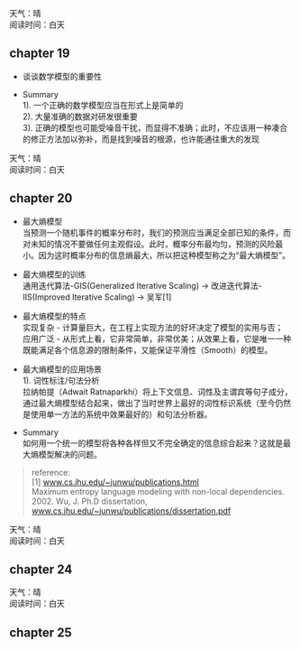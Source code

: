 
天气：晴  
阅读时间：白天


## chapter 19
+ 谈谈数学模型的重要性

+ Summary  
1). 一个正确的数学模型应当在形式上是简单的  
2). 大量准确的数据对研发很重要  
3). 正确的模型也可能受噪音干扰，而显得不准确；此时，不应该用一种凑合的修正方法加以弥补，而是找到噪音的根源，也许能通往重大的发现  




天气：晴  
阅读时间：白天


## chapter 20
+ 最大熵模型  
当预测一个随机事件的概率分布时，我们的预测应当满足全部已知的条件，而对未知的情况不要做任何主观假设。此时，概率分布最均匀，预测的风险最小。因为这时概率分布的信息熵最大，所以把这种模型称之为“最大熵模型”。

+ 最大熵模型的训练  
通用迭代算法-GIS(Generalized Iterative Scaling) -> 改进迭代算法-IIS(Improved Iterative Scaling) -> 吴军[1]

+ 最大熵模型的特点  
实现复杂 - 计算量巨大，在工程上实现方法的好坏决定了模型的实用与否；  
应用广泛 - 从形式上看，它非常简单，非常优美；从效果上看，它是唯一一种既能满足各个信息源的限制条件，又能保证平滑性（Smooth）的模型。  

+ 最大熵模型的应用场景  
1). 词性标注/句法分析  
拉纳帕提（Adwait Ratnaparkhi）将上下文信息、词性及主谓宾等句子成分，通过最大熵模型结合起来，做出了当时世界上最好的词性标识系统（至今仍然是使用单一方法的系统中效果最好的）和句法分析器。

+ Summary  
如何用一个统一的模型将各种各样但又不完全确定的信息综合起来？这就是最大熵模型解决的问题。  
    

> reference:  
> [1] www.cs.jhu.edu/~junwu/publications.html  
> Maximum entropy language modeling with non-local dependencies. 2002. Wu, J. Ph.D dissertation, www.cs.jhu.edu/~junwu/publications/dissertation.pdf




天气：晴  
阅读时间：白天


## chapter 24








天气：晴  
阅读时间：白天


## chapter 25




